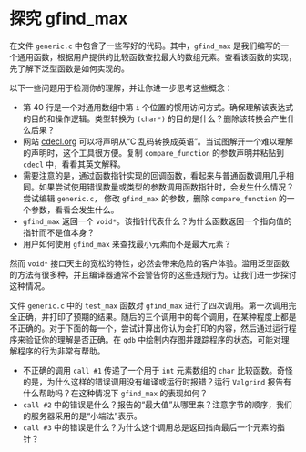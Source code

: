 # 探究 gfind_max

在文件 `generic.c` 中包含了一些写好的代码。其中，`gfind_max` 是我们编写的一个通用函数，根据用户提供的比较函数查找最大的数组元素。查看该函数的实现，先了解下泛型函数是如何实现的。

以下一些问题用于检测你的理解，并让你进一步思考这些概念：

- 第 40 行是一个对通用数组中第 `i` 个位置的惯用访问方式。确保理解该表达式的目的和操作逻辑。类型转换为 `(char*)` 的目的是什么？删除该转换会产生什么后果？
- 网站 [cdecl.org](https://cdecl.org/) 可以将声明从“C 乱码转换成英语”。当试图解开一个难以理解的声明时，这个工具很方便。复制 `compare_function` 的参数声明并粘贴到 `cdecl` 中，看看其英文解释。
- 需要注意的是，通过函数指针实现的回调函数，看起来与普通函数调用几乎相同。如果尝试使用错误数量或类型的参数调用函数指针时，会发生什么情况？尝试编辑 `generic.c`， 修改 `gfind_max` 的参数，删除 `compare_function` 的一个参数，看看会发生什么。
- `gfind_max` 返回一个 `void*`。该指针代表什么？为什么函数返回一个指向值的指针而不是值本身？
- 用户如何使用 `gfind_max` 来查找最小元素而不是最大元素？

然而 `void*` 接口天生的宽松的特性，必然会带来危险的客户体验。滥用泛型函数的方法有很多种，并且编译器通常不会警告你的这些违规行为。让我们进一步探讨这种情况。

文件 `generic.c` 中的 `test_max` 函数对 `gfind_max` 进行了四次调用。第一次调用完全正确，并打印了预期的结果。随后的三个调用中的每个调用，在某种程度上都是不正确的。对于下面的每一个，尝试计算出你认为会打印的内容，然后通过运行程序来验证你的理解是否正确。在 `gdb` 中绘制内存图并跟踪程序的状态，可能对理解程序的行为非常有帮助。

- 不正确的调用 `call #1` 传递了一个用于 `int` 元素数组的 `char` 比较函数。奇怪的是，为什么这样的错误调用没有编译或运行时报错？运行 `Valgrind` 报告有什么帮助吗？在这种情况下 `gfind_max` 的表现如何？
- `call #2` 中的错误是什么？报告的“最大值”从哪里来？注意字节的顺序，我们的服务器采用的是“小端法”表示。
- `call #3` 中的错误是什么？为什么这个调用总是返回指向最后一个元素的指针？
